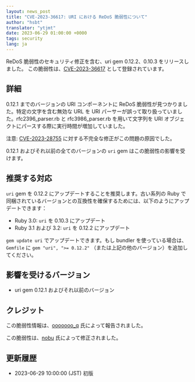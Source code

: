 ```yaml
---
layout: news_post
title: "CVE-2023-36617: URI における ReDoS 脆弱性について"
author: "hsbt"
translator: "ytjmt"
date: 2023-06-29 01:00:00 +0000
tags: security
lang: ja
---
```


ReDoS 脆弱性のセキュリティ修正を含む、uri gem 0.12.2、0.10.3 をリリースしました。
この脆弱性は、[CVE-2023-36617](https://www.cve.org/CVERecord?id=CVE-2023-36617) として登録されています。

## 詳細

0.12.1 までのバージョンの URI コンポーネントに ReDoS 脆弱性が見つかりました。特定の文字を含む無効な URL を URI パーサーが誤って取り扱っていました。rfc2396_parser.rb と rfc3986_parser.rb を用いて文字列を URI オブジェクトにパースする際に実行時間が増加していました。

注意: [CVE-2023-28755](https://www.ruby-lang.org/en/news/2023/03/28/redos-in-uri-cve-2023-28755/) に対する不完全な修正がこの問題の原因でした。

0.12.1 およびそれ以前の全てのバージョンの `uri` gem はこの脆弱性の影響を受けます。

## 推奨する対応

`uri` gem を 0.12.2 にアップデートすることを推奨します。古い系列の Ruby で同梱されているバージョンとの互換性を確保するためには、以下のようにアップデートできます：

* Ruby 3.0: `uri` を 0.10.3 にアップデート
* Ruby 3.1 および 3.2: `uri` を 0.12.2 にアップデート

`gem update uri` でアップデートできます。もし bundler を使っている場合は、`Gemfile` に `gem "uri", ">= 0.12.2"` （または上記の他のバージョン）を追加してください。

## 影響を受けるバージョン

* uri gem 0.12.1 およびそれ以前のバージョン

## クレジット

この脆弱性情報は、[ooooooo_q](https://hackerone.com/ooooooo_q) 氏によって報告されました。

この脆弱性は、[nobu](https://github.com/nobu) 氏によって修正されました。

## 更新履歴

* 2023-06-29 10:00:00 (JST) 初版
